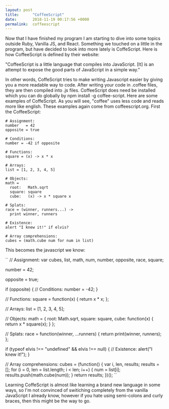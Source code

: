 ```yaml
---
layout: post
title:      "CoffeeScript"
date:       2018-11-19 00:17:56 +0000
permalink:  coffeescript
---
```



Now that I have finished my program I am starting to dive into some topics outside Ruby, Vanilla JS, and React. Something we touched on a little in the program, but have decided to look into more lately is CoffeScript. Here is how CoffeeScript is defined by their website: 

"CoffeeScript is a little language that compiles into JavaScript. [It] is an attempt to expose the good parts of JavaScript in a simple way." 

In other words, CoffeScript tries to make writing Javascript easier by giving you a more readable way to code. After writing your code in .coffee files, they are then compiled into .js files. CoffeeScript does need be installed which you can do globally by npm install -g coffee-script. Here are some examples of CoffeScript. As you will see, "coffee" uses less code and reads more like english. These examples again come from coffeescript.org. First the CoffeeScript:

```
# Assignment:
number   = 42
opposite = true

# Conditions:
number = -42 if opposite

# Functions:
square = (x) -> x * x

# Arrays:
list = [1, 2, 3, 4, 5]

# Objects:
math =
  root:   Math.sqrt
  square: square
  cube:   (x) -> x * square x

# Splats:
race = (winner, runners...) ->
  print winner, runners

# Existence:
alert "I knew it!" if elvis?

# Array comprehensions:
cubes = (math.cube num for num in list)
```

This becomes the javascript we know: 
 
 ``
// Assignment:
var cubes, list, math, num, number, opposite, race, square;

number = 42;

opposite = true;

if (opposite) {
  // Conditions:
  number = -42;
}

// Functions:
square = function(x) {
  return x * x;
};

// Arrays:
list = [1, 2, 3, 4, 5];

// Objects:
math = {
  root: Math.sqrt,
  square: square,
  cube: function(x) {
    return x * square(x);
  }
};

// Splats:
race = function(winner, ...runners) {
  return print(winner, runners);
};

if (typeof elvis !== "undefined" && elvis !== null) {
  // Existence:
  alert("I knew it!");
}

// Array comprehensions:
cubes = (function() {
  var i, len, results;
  results = [];
  for (i = 0, len = list.length; i < len; i++) {
    num = list[i];
    results.push(math.cube(num));
  }
  return results;
})();
``

Learning CoffeScript is almost like learning a brand new language in some ways, so I'm not convinced of switiching completely from the vanilla JavaScript I already know, however if you hate using semi-colons and curly braces, then this might be the way to go. 

